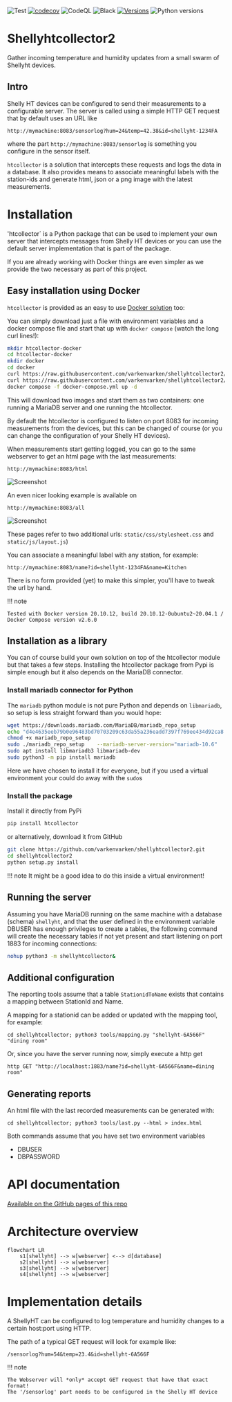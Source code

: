 
![Test](https://github.com/varkenvarken/shellyhtcollector2/actions/workflows/test.yml/badge.svg)
[![codecov](https://codecov.io/gh/varkenvarken/shellyhtcollector2/branch/master/graph/badge.svg?token=PPTB9RZQA3)](https://codecov.io/gh/varkenvarken/shellyhtcollector2)
![CodeQL](https://github.com/varkenvarken/shellyhtcollector2/actions/workflows/codeql-analysis.yml/badge.svg)
![Black](https://github.com/varkenvarken/shellyhtcollector2/actions/workflows/black.yml/badge.svg)
[![Versions](https://img.shields.io/pypi/v/htcollector)](https://pypi.org/project/htcollector/)
![Python versions](https://img.shields.io/pypi/pyversions/htcollector)
# Shellyhtcollector2

Gather incoming temperature and humidity updates from a small swarm of Shellyht devices.

## Intro

Shelly HT devices can be configured to send their measurements to a configurable server.
The server is called using a simple HTTP GET request that by default uses an URL like

`http://mymachine:8083/sensorlog?hum=24&temp=42.38&id=shellyht-1234FA`

where the part `http://mymachine:8083/sensorlog` is something you configure in the sensor itself.

`htcollector` is a solution that intercepts these requests and logs the data in a database.
It also provides means to associate meaningful labels with the station-ids and generate html,
json or a png image with the latest measurements.

# Installation

'htcollector` is a Python package that can be used to implement your own server
that intercepts messages from Shelly HT devices or you can use the default server implementation
that is part of the package.

If you are already working with Docker things are even simpler as we provide the two necessary
as part of this project.

## Easy installation using Docker

`htcollector` is provided as an easy to use [Docker solution](https://github.com/varkenvarken?tab=packages&repo_name=shellyhtcollector2) too:

You can simply download just a file with environment variables and a docker compose file and start
that up with `docker compose` (watch the long curl lines!):

```bash
mkdir htcollector-docker
cd htcollector-docker
mkdir docker
cd docker
curl https://raw.githubusercontent.com/varkenvarken/shellyhtcollector2/master/docker/.env > .env
curl https://raw.githubusercontent.com/varkenvarken/shellyhtcollector2/master/docker/docker-compose.yml > docker-compose.yml
docker compose -f docker-compose.yml up -d
```

This will download two images and start them as two containers: one running a MariaDB server and one running the htcollector.

By default the htcollector is configured to listen on port 8083 for incoming measurements from the devices,
but this can be changed of course (or you can change the configuration of your Shelly HT devices).

When measurements start getting logged, you can go to the same webserver to get an html page with the last measurements:

`http://mymachine:8083/html`

![Screenshot ](https://raw.githubusercontent.com/varkenvarken/shellyhtcollector2/master/documentation/assets/screenshots/screenshot-html.png)

An even nicer looking example is available on

`http://mymachine:8083/all`

![Screenshot ](https://raw.githubusercontent.com/varkenvarken/shellyhtcollector2/master/documentation/assets/screenshots/screenshot-all.png)

These pages refer to two additional urls: `static/css/stylesheet.css` and `static/js/layout.js`)

You can associate a meaningful label with any station, for example:

`http://mymachine:8083/name?id=shellyht-1234FA&name=Kitchen`

There is no form provided (yet) to make this simpler, you'll have to tweak the url by hand.

!!! note

    Tested with Docker version 20.10.12, build 20.10.12-0ubuntu2~20.04.1 / Docker Compose version v2.6.0

## Installation as a library

You can of course build your own solution on top of the htcollector module but that takes a few steps. Installing the htcollector package from Pypi is simple enough but it also depends on the MariaDB connector.
### Install mariadb connector for Python
The `mariadb` python module is not pure Python and depends on `libmariadb`, so setup is less straight forward than you would hope:
``` bash
wget https://downloads.mariadb.com/MariaDB/mariadb_repo_setup
echo "d4e4635eeb79b0e96483bd70703209c63da55a236eadd7397f769ee434d92ca8  mariadb_repo_setup"     | sha256sum -c -
chmod +x mariadb_repo_setup
sudo ./mariadb_repo_setup    --mariadb-server-version="mariadb-10.6"
sudo apt install libmariadb3 libmariadb-dev
sudo python3 -m pip install mariadb
```
Here we have chosen to install it for everyone, but if you used a virtual environment your could do away with the `sudo`s

### Install the package

Install it directly from PyPi

```bash
pip install htcollector
```

or alternatively, download it from GitHub 

```bash
git clone https://github.com/varkenvarken/shellyhtcollector2.git
cd shellyhtcollector2
python setup.py install
```

!!! note
    It might be a good idea to do this inside a virtual environment!

## Running the server

Assuming you have MariaDB running on the same machine with a database (schema) `shellyht`,
and that the user defined in the environment variable DBUSER has enough privileges to create a tables,
the following command will create the necessary tables if not yet present and start listening on port 1883 for incoming connections:
```bash
nohup python3 -m shellyhtcollector&
```
## Additional configuration

The reporting tools assume that a table `StationidToName` exists that contains a mapping between StationId and Name.

A mapping for a stationid can be added or updated with the mapping tool, for example:

```
cd shellyhtcollector; python3 tools/mapping.py "shellyht-6A566F" "dining room"
```

Or, since you have the server running now, simply execute a http get

```
http GET "http://localhost:1883/name?id=shellyht-6A566F&name=dining room"
```


## Generating reports
An html file with the last recorded measurements can be generated with:
```
cd shellyhtcollector; python3 tools/last.py --html > index.html
```

Both commands assume that you have set two environment variables

- DBUSER
- DBPASSWORD

# API documentation

[Available on the GitHub pages of this repo](https://varkenvarken.github.io/shellyhtcollector2/apidoc/htcollector/)
# Architecture overview

```mermaid
flowchart LR
    s1[shellyht] --> w[webserver] <--> d[database]
    s2[shellyht] --> w[webserver]
    s3[shellyht] --> w[webserver]
    s4[shellyht] --> w[webserver]
```

# Implementation details

A ShellyHT can be configured to log temperature and humidity changes to a certain host:port using HTTP. 

The path of a typical GET request will look for example like:

```
/sensorlog?hum=54&temp=23.4&id=shellyht-6A566F
```

!!! note

    The Webserver will *only* accept GET request that have that exact format!
    The '/sensorlog' part needs to be configured in the Shelly HT device

